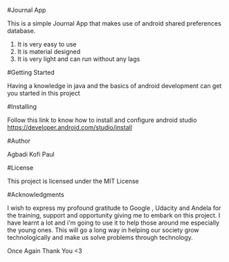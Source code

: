 #Journal App

This is a simple Journal App that makes use of android shared preferences database.
1. It is very easy to use
2. It is material designed
3. It is very light and can run without any lags

#Getting Started

Having a knowledge in java and the basics of android development can get you started in this project

#Installing

Follow this link to know how to install and configure android studio https://developer.android.com/studio/install

#Author

Agbadi Kofi Paul

#License

This project is licensed under the MIT License

#Acknowledgments

I wish to express my profound gratitude to Google , Udacity and Andela for the training, support and opportunity
giving me to embark on this project. I have learnt a lot and i'm going to use it to help those around me especially the
young ones. This will go a long way in helping our society grow technologically and make us solve problems through
technology.

Once Again Thank You <3


